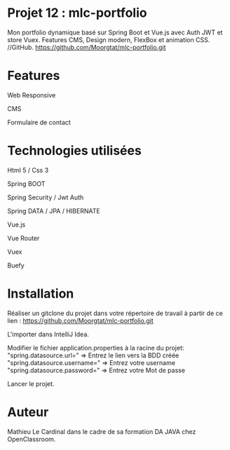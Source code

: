 # Projet 12 : mlc-portfolio
Mon portfolio dynamique basé sur Spring Boot et Vue.js avec Auth JWT et store Vuex. Features CMS, Design modern, FlexBox et animation CSS. //GitHub. https://github.com/Moorgtat/mlc-portfolio.git

# Features
Web Responsive

CMS

Formulaire de contact

# Technologies utilisées
Html 5 / Css 3

Spring BOOT

Spring Security / Jwt Auth

Spring DATA / JPA / HIBERNATE

Vue.js

Vue Router

Vuex

Buefy

# Installation
Réaliser un gitclone du projet dans votre répertoire de travail à partir de ce lien : 
https://github.com/Moorgtat/mlc-portfolio.git

L'importer dans IntelliJ Idea. 

Modifier le fichier application.properties à la racine du projet: "spring.datasource.url=" => Entrez le lien vers la BDD créée "spring.datasource.username=" => Entrez votre username "spring.datasource.password=" => Entrez votre Mot de passe

Lancer le projet.

# Auteur
Mathieu Le Cardinal dans le cadre de sa formation DA JAVA chez OpenClassroom.
